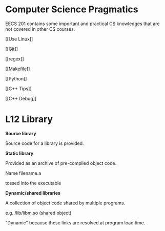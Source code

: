 # Computer Science Pragmatics

EECS 201 contains some important and practical CS knowledges that are not covered in other CS courses.

[[Use Linux]]

[[Git]]

[[regex]]

[[Makefile]]

[[Python]]

[[C++ Tips]]

[[C++ Debug]]

# L12 Library

**Source library**

Source code for a library is provided.

**Static library**

Provided as an archive of pre-compiled object code.

Name filename.a

tossed into the executable

**Dynamic/shared libraries**

A collection of object code shared by multiple programs.

e.g. /lib/libm.so (shared object)

"Dynamic" because these links are resolved at program load time.

